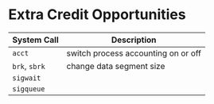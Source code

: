 
# Extra Credit Opportunities

System Call           | Description
--------------------- | -----------
```acct```            | switch process accounting on or off
```brk```, ```sbrk``` | change data segment size
```sigwait```         |
```sigqueue```        |